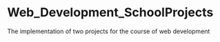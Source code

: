 # Web_Development_SchoolProjects
The implementation of two projects for the course of web development
